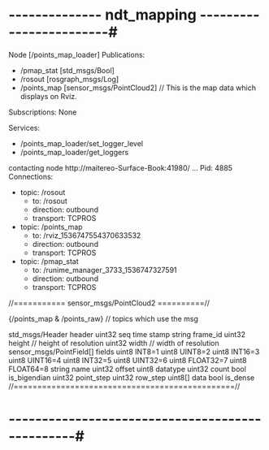 # -------------- ndt_mapping ------------------------#
Node [/points_map_loader]
Publications: 
 * /pmap_stat [std_msgs/Bool]
 * /rosout [rosgraph_msgs/Log]
 * /points_map [sensor_msgs/PointCloud2]	// This is the map data which displays on Rviz.

Subscriptions: None

Services: 
 * /points_map_loader/set_logger_level
 * /points_map_loader/get_loggers


contacting node http://maitereo-Surface-Book:41980/ ...
Pid: 4885
Connections:
 * topic: /rosout
    * to: /rosout
    * direction: outbound
    * transport: TCPROS
 * topic: /points_map
    * to: /rviz_1536747554370633532
    * direction: outbound
    * transport: TCPROS
 * topic: /pmap_stat
    * to: /runime_manager_3733_1536747327591
    * direction: outbound
    * transport: TCPROS

//=========== sensor_msgs/PointCloud2 ==========//

{/points_map & /points_raw} // topics which use the msg

std_msgs/Header header
  uint32 seq
  time stamp
  string frame_id
uint32 height		// height of resolution
uint32 width		// width of resolution
sensor_msgs/PointField[] fields
  uint8 INT8=1
  uint8 UINT8=2
  uint8 INT16=3
  uint8 UINT16=4
  uint8 INT32=5
  uint8 UINT32=6
  uint8 FLOAT32=7
  uint8 FLOAT64=8
  string name
  uint32 offset
  uint8 datatype
  uint32 count
bool is_bigendian
uint32 point_step
uint32 row_step
uint8[] data
bool is_dense
//===============================================//

# ------------------------------------------------#

